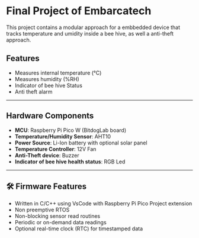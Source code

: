 # Final Project of Embarcatech

This project contains a modular approach for a embbedded device that tracks temperature and umidity inside a bee hive,
as well a anti-theft approach.

## Features

- Measures internal temperature (°C)  
- Measures humidity (%RH)
- Indicator of bee hive Status
- Anti theft alarm
---

## Hardware Components

- **MCU**: Raspberry Pi Pico W (BitdogLab board)
- **Temperature/Humidity Sensor**: AHT10
- **Power Source**: Li-Ion battery with optional solar panel
- **Temperature Controller**: 12V Fan
- **Anti-Theft device**: Buzzer
- **Indicator of bee hive health status**: RGB Led

---

## 🛠️ Firmware Features

- Written in C/C++ using VsCode with Raspberry Pi Pico Project extension 
- Non preemptive RTOS
- Non-blocking sensor read routines  
- Periodic or on-demand data readings
- Optional real-time clock (RTC) for timestamped data